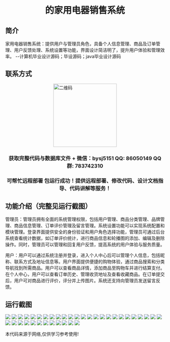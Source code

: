 <p><h1 align="center">的家用电器销售系统</h1></p>

## 简介
家用电器销售系统：提供用户与管理员角色，具备个人信息管理、商品及订单管理、用户反馈处理、系统设置等功能，界面设计简洁明了，提升用户体验和管理效率。    --计算机毕业设计源码；毕设源码；java毕业设计源码


## 联系方式
<img src="https://bs-1329754181.cos.ap-shanghai.myqcloud.com/wx.jpg" alt="二维码" style="display: block; margin: 0 auto;" width="200px">
<p><h3 align="center">获取完整代码与数据库文件 + 微信：bysj5151 QQ: 86050149 QQ群: 783742310</h3></p>
<p><h3 align="center">可帮忙远程部署 包运行成功！提供远程部署、修改代码、设计文档指导、代码讲解等服务！</h3></p>

## 功能介绍（完整见运行截图）
管理员：管理员拥有全面的系统管理权限，包括用户管理、商品分类管理、品牌管理、商品信息管理、订单评价管理及留言管理。系统设置功能可以实现系统配置和模块管理。登录界面提供安全的身份验证和用户角色选择功能，管理员可通过后台系统查看统计数据，如订单评价统计，进行商品信息和轮播图的添加、编辑及删除操作。同时，管理员可以管理和回复用户反馈，提高系统的用户体验与服务质量。

用户：用户可以通过系统注册并登录，进入个人中心后可以管理个人信息，包括昵称、联系方式及地址信息等。用户界面提供便捷的购物体验，通过商品搜索和分类导航找到所需商品。用户可以查看商品详情，添加商品至购物车并进行结算支付。在个人中心，用户可以查看订单历史、管理收货地址及查看收藏商品。在订单提交后，用户可对商品进行评价，评分并上传图片。系统还支持向管理员发送留言反馈。


## 运行截图
![](https://bs-1329754181.cos.ap-shanghai.myqcloud.com/ssm/HomeApplianceSalesSystem/img/001.jpg)
![](https://bs-1329754181.cos.ap-shanghai.myqcloud.com/ssm/HomeApplianceSalesSystem/img/002.jpg)
![](https://bs-1329754181.cos.ap-shanghai.myqcloud.com/ssm/HomeApplianceSalesSystem/img/003.jpg)
![](https://bs-1329754181.cos.ap-shanghai.myqcloud.com/ssm/HomeApplianceSalesSystem/img/004.jpg)
![](https://bs-1329754181.cos.ap-shanghai.myqcloud.com/ssm/HomeApplianceSalesSystem/img/005.jpg)
![](https://bs-1329754181.cos.ap-shanghai.myqcloud.com/ssm/HomeApplianceSalesSystem/img/006.jpg)
![](https://bs-1329754181.cos.ap-shanghai.myqcloud.com/ssm/HomeApplianceSalesSystem/img/007.jpg)
![](https://bs-1329754181.cos.ap-shanghai.myqcloud.com/ssm/HomeApplianceSalesSystem/img/008.jpg)
![](https://bs-1329754181.cos.ap-shanghai.myqcloud.com/ssm/HomeApplianceSalesSystem/img/009.jpg)
![](https://bs-1329754181.cos.ap-shanghai.myqcloud.com/ssm/HomeApplianceSalesSystem/img/010.jpg)
![](https://bs-1329754181.cos.ap-shanghai.myqcloud.com/ssm/HomeApplianceSalesSystem/img/011.jpg)
![](https://bs-1329754181.cos.ap-shanghai.myqcloud.com/ssm/HomeApplianceSalesSystem/img/012.jpg)
![](https://bs-1329754181.cos.ap-shanghai.myqcloud.com/ssm/HomeApplianceSalesSystem/img/013.jpg)
![](https://bs-1329754181.cos.ap-shanghai.myqcloud.com/ssm/HomeApplianceSalesSystem/img/014.jpg)
![](https://bs-1329754181.cos.ap-shanghai.myqcloud.com/ssm/HomeApplianceSalesSystem/img/015.jpg)
![](https://bs-1329754181.cos.ap-shanghai.myqcloud.com/ssm/HomeApplianceSalesSystem/img/016.jpg)
![](https://bs-1329754181.cos.ap-shanghai.myqcloud.com/ssm/HomeApplianceSalesSystem/img/017.jpg)
![](https://bs-1329754181.cos.ap-shanghai.myqcloud.com/ssm/HomeApplianceSalesSystem/img/018.jpg)
![](https://bs-1329754181.cos.ap-shanghai.myqcloud.com/ssm/HomeApplianceSalesSystem/img/019.jpg)
![](https://bs-1329754181.cos.ap-shanghai.myqcloud.com/ssm/HomeApplianceSalesSystem/img/020.jpg)
![](https://bs-1329754181.cos.ap-shanghai.myqcloud.com/ssm/HomeApplianceSalesSystem/img/021.jpg)
![](https://bs-1329754181.cos.ap-shanghai.myqcloud.com/ssm/HomeApplianceSalesSystem/img/022.jpg)
![](https://bs-1329754181.cos.ap-shanghai.myqcloud.com/ssm/HomeApplianceSalesSystem/img/023.jpg)
![](https://bs-1329754181.cos.ap-shanghai.myqcloud.com/ssm/HomeApplianceSalesSystem/img/024.jpg)
![](https://bs-1329754181.cos.ap-shanghai.myqcloud.com/ssm/HomeApplianceSalesSystem/img/025.jpg)
![](https://bs-1329754181.cos.ap-shanghai.myqcloud.com/ssm/HomeApplianceSalesSystem/img/026.jpg)
![](https://bs-1329754181.cos.ap-shanghai.myqcloud.com/ssm/HomeApplianceSalesSystem/img/027.jpg)
![](https://bs-1329754181.cos.ap-shanghai.myqcloud.com/ssm/HomeApplianceSalesSystem/img/028.jpg)
![](https://bs-1329754181.cos.ap-shanghai.myqcloud.com/ssm/HomeApplianceSalesSystem/img/029.jpg)
![](https://bs-1329754181.cos.ap-shanghai.myqcloud.com/ssm/HomeApplianceSalesSystem/img/030.jpg)
![](https://bs-1329754181.cos.ap-shanghai.myqcloud.com/ssm/HomeApplianceSalesSystem/img/031.jpg)
![](https://bs-1329754181.cos.ap-shanghai.myqcloud.com/ssm/HomeApplianceSalesSystem/img/032.jpg)
![](https://bs-1329754181.cos.ap-shanghai.myqcloud.com/ssm/HomeApplianceSalesSystem/img/033.jpg)
![](https://bs-1329754181.cos.ap-shanghai.myqcloud.com/ssm/HomeApplianceSalesSystem/img/034.jpg)
![](https://bs-1329754181.cos.ap-shanghai.myqcloud.com/ssm/HomeApplianceSalesSystem/img/035.jpg)
![](https://bs-1329754181.cos.ap-shanghai.myqcloud.com/ssm/HomeApplianceSalesSystem/img/036.jpg)
![](https://bs-1329754181.cos.ap-shanghai.myqcloud.com/ssm/HomeApplianceSalesSystem/img/037.jpg)

<p>本代码来源于网络,仅供学习参考使用!</p>
